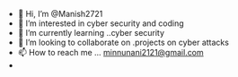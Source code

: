 - 👋 Hi, I’m @Manish2721
- 👀 I’m interested in cyber security and coding
- 🌱 I’m currently learning ..cyber security
- 💞️ I’m looking to collaborate on .projects on cyber attacks
- 📫 How to reach me ... minnunani2121@gmail.com
- 

<!---
Manish2721/Manish2721 is a ✨ special ✨ repository because its `README.md` (this file) appears on your GitHub profile.
You can click the Preview link to take a look at your changes.
--->
